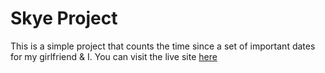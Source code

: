 # Skye Project
This is a simple project that counts the time since a set of important dates for my girlfriend & I.
You can visit the live site [here](https://falkovnia.github.io/skye-project/)
